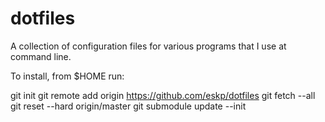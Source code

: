 dotfiles
========

A collection of configuration files for various programs that I use at command line.

To install, from $HOME run:

git init
git remote add origin https://github.com/eskp/dotfiles
git fetch --all
git reset --hard origin/master
git submodule update --init
